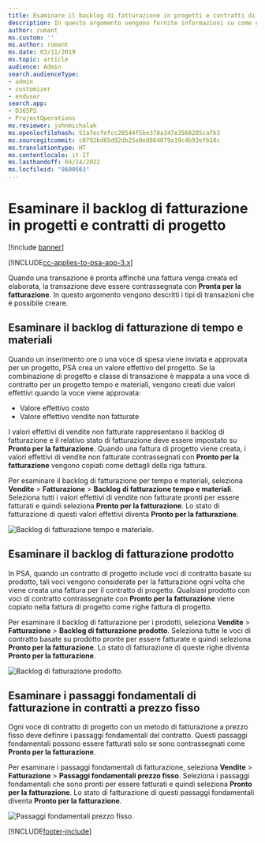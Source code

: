 ```yaml
---
title: Esaminare il backlog di fatturazione in progetti e contratti di progetto
description: In questo argomento vengono fornite informazioni su come esaminare backlog relativi a tempo, spese e prodotti e su come contrassegnarli come pronti per la fatturazione.
author: rumant
ms.custom: ''
ms.author: rumant
ms.date: 03/11/2019
ms.topic: article
audience: Admin
search.audienceType:
- admin
- customizer
- enduser
search.app:
- D365PS
- ProjectOperations
ms.reviewer: johnmichalak
ms.openlocfilehash: 51a7ecfefcc20544f5be378a347e3568285cafb3
ms.sourcegitcommit: c0792bd65d92db25e0e8864879a19c4b93efb10c
ms.translationtype: HT
ms.contentlocale: it-IT
ms.lasthandoff: 04/14/2022
ms.locfileid: "8600563"
---
```

# <a name="review-the-invoicing-backlog-on-projects-and-project-contracts"></a>Esaminare il backlog di fatturazione in progetti e contratti di progetto

[!include [banner](../includes/psa-now-project-operations.md)]

[!INCLUDE[cc-applies-to-psa-app-3.x](../includes/cc-applies-to-psa-app-3x.md)]

Quando una transazione è pronta affinché una fattura venga creata ed elaborata, la transazione deve essere contrassegnata con **Pronta per la fatturazione**. In questo argomento vengono descritti i tipi di transazioni che è possibile creare.

## <a name="review-the-time-and-material-billing-backlog"></a>Esaminare il backlog di fatturazione di tempo e materiali

Quando un inserimento ore o una voce di spesa viene inviata e approvata per un progetto, PSA crea un valore effettivo del progetto. Se la combinazione di progetto e classe di transazione è mappata a una voce di contratto per un progetto tempo e materiali, vengono creati due valori effettivi quando la voce viene approvata:

- Valore effettivo costo 
- Valore effettivo vendite non fatturate

I valori effettivi di vendite non fatturate rappresentano il backlog di fatturazione e il relativo stato di fatturazione deve essere impostato su **Pronto per la fatturazione**. Quando una fattura di progetto viene creata, i valori effettivi di vendite non fatturate contrassegnati con **Pronto per la fatturazione** vengono copiati come dettagli della riga fattura.

Per esaminare il backlog di fatturazione per tempo e materiali, seleziona **Vendite** \> **Fatturazione** \> **Backlog di fatturazione tempo e materiali**. Seleziona tutti i valori effettivi di vendite non fatturate pronti per essere fatturati e quindi seleziona **Pronto per la fatturazione**. Lo stato di fatturazione di questi valori effettivi diventa **Pronto per la fatturazione**.

![Backlog di fatturazione tempo e materiale.](media/TMBacklog.png)

## <a name="review-the-product-billing-backlog"></a>Esaminare il backlog di fatturazione prodotto

In PSA, quando un contratto di progetto include voci di contratto basate su prodotto, tali voci vengono considerate per la fatturazione ogni volta che viene creata una fattura per il contratto di progetto. Qualsiasi prodotto con voci di contratto contrassegnate con **Pronto per la fatturazione** viene copiato nella fattura di progetto come righe fattura di progetto.

Per esaminare il backlog di fatturazione per i prodotti, seleziona **Vendite** \> **Fatturazione** \> **Backlog di fatturazione prodotto**. Seleziona tutte le voci di contratto basate su prodotto pronte per essere fatturate e quindi seleziona **Pronto per la fatturazione**. Lo stato di fatturazione di queste righe diventa **Pronto per la fatturazione**.

![Backlog di fatturazione prodotto.](media/ProductBacklog.png)

## <a name="review-billing-milestones-on-fixed-price-contracts"></a>Esaminare i passaggi fondamentali di fatturazione in contratti a prezzo fisso

Ogni voce di contratto di progetto con un metodo di fatturazione a prezzo fisso deve definire i passaggi fondamentali del contratto. Questi passaggi fondamentali possono essere fatturati solo se sono contrassegnati come **Pronto per la fatturazione**. 

Per esaminare i passaggi fondamentali di fatturazione, seleziona **Vendite** \> **Fatturazione** \> **Passaggi fondamentali prezzo fisso**. Seleziona i passaggi fondamentali che sono pronti per essere fatturati e quindi seleziona **Pronto per la fatturazione**. Lo stato di fatturazione di questi passaggi fondamentali diventa **Pronto per la fatturazione**.

![Passaggi fondamentali prezzo fisso.](media/FPBacklog.png)


[!INCLUDE[footer-include](../includes/footer-banner.md)]
